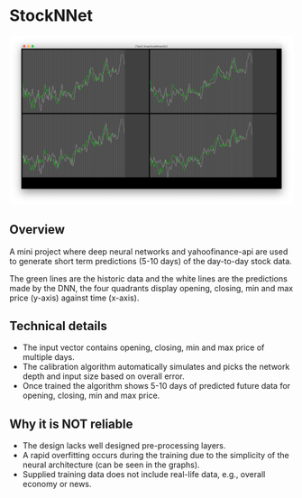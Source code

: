 # StockNNet

![Running the application](readme/example.PNG)

## Overview
A mini project where deep neural networks and yahoofinance-api are used to generate short term predictions (5-10 days) of the day-to-day stock data.

The green lines are the historic data and the white lines are the predictions made by the DNN, the four quadrants display opening, closing, min and max price (y-axis) against time (x-axis).

## Technical details
* The input vector contains opening, closing, min and max price of multiple days.
* The calibration algorithm automatically simulates and picks the network depth and input size based on overall error.
* Once trained the algorithm shows 5-10 days of predicted future data for opening, closing, min and max price.

## Why it is NOT reliable
* The design lacks well designed pre-processing layers.
* A rapid overfitting occurs during the training due to the simplicity of the neural architecture (can be seen in the graphs).
* Supplied training data does not include real-life data, e.g., overall economy or news.
